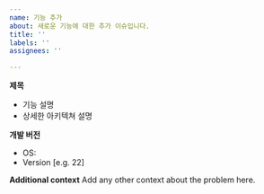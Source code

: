 ```yaml
---
name: 기능 추가
about: 새로운 기능에 대한 추가 이슈입니다.
title: ''
labels: ''
assignees: ''

---
```


**제목**
- 기능 설명
- 상세한 아키텍쳐 설명

**개발 버전**
 - OS:
 - Version [e.g. 22]

**Additional context**
Add any other context about the problem here.
